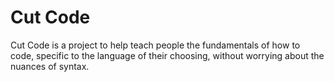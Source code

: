# Cut Code
Cut Code is a project to help teach people the fundamentals of how to code, specific to the language of their choosing, without worrying about the nuances of syntax.
